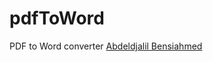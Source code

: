 # pdfToWord
PDF to Word converter 
[Abdeldjalil Bensiahmed ]([URL](https://www.facebook.com/Abdeldjalil.Bensiahmed)https://www.facebook.com/Abdeldjalil.Bensiahmed)
